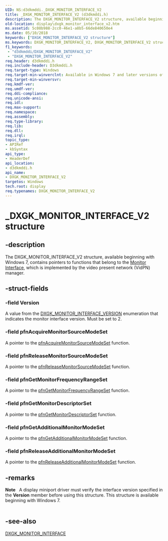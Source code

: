 ```yaml
---
UID: NS:d3dkmddi._DXGK_MONITOR_INTERFACE_V2
title: _DXGK_MONITOR_INTERFACE_V2 (d3dkmddi.h)
description: The DXGK_MONITOR_INTERFACE_V2 structure, available beginning with Windows 7, contains pointers to functions that belong to the Monitor Interface, which is implemented by the video present network (VidPN) manager.
old-location: display\dxgk_monitor_interface_v2.htm
ms.assetid: 5c08b988-2cc0-46e1-a8b5-66de840650e4
ms.date: 05/10/2018
keywords: ["DXGK_MONITOR_INTERFACE_V2 structure"]
ms.keywords: DXGK_MONITOR_INTERFACE_V2, DXGK_MONITOR_INTERFACE_V2 structure [Display Devices], DmStructs_8af61532-16df-472d-abb7-c8f9a677e968.xml, _DXGK_MONITOR_INTERFACE_V2, d3dkmddi/DXGK_MONITOR_INTERFACE_V2, display.dxgk_monitor_interface_v2
f1_keywords:
 - "d3dkmddi/DXGK_MONITOR_INTERFACE_V2"
 - "DXGK_MONITOR_INTERFACE_V2"
req.header: d3dkmddi.h
req.include-header: D3dkmddi.h
req.target-type: Windows
req.target-min-winverclnt: Available in Windows 7 and later versions of the Windows operating systems.
req.target-min-winversvr: 
req.kmdf-ver: 
req.umdf-ver: 
req.ddi-compliance: 
req.unicode-ansi: 
req.idl: 
req.max-support: 
req.namespace: 
req.assembly: 
req.type-library: 
req.lib: 
req.dll: 
req.irql: 
topic_type:
- APIRef
- kbSyntax
api_type:
- HeaderDef
api_location:
- d3dkmddi.h
api_name:
- DXGK_MONITOR_INTERFACE_V2
targetos: Windows
tech.root: display
req.typenames: DXGK_MONITOR_INTERFACE_V2
---
```


# _DXGK_MONITOR_INTERFACE_V2 structure


## -description


The DXGK_MONITOR_INTERFACE_V2 structure, available beginning with Windows 7, contains pointers to functions that belong to the <a href="https://docs.microsoft.com/windows-hardware/drivers/ddi/index">Monitor Interface</a>, which is implemented by the video present network (VidPN) manager.


## -struct-fields




### -field Version

A value from the <a href="https://docs.microsoft.com/windows-hardware/drivers/ddi/d3dkmddi/ne-d3dkmddi-_dxgk_monitor_interface_version">DXGK_MONITOR_INTERFACE_VERSION</a> enumeration that indicates the monitor interface version. Must be set to 2.


### -field pfnAcquireMonitorSourceModeSet

A pointer to the <a href="https://docs.microsoft.com/windows-hardware/drivers/ddi/d3dkmddi/nc-d3dkmddi-dxgkddi_monitor_acquiremonitorsourcemodeset">pfnAcquireMonitorSourceModeSet</a> function.


### -field pfnReleaseMonitorSourceModeSet

A pointer to the <a href="https://docs.microsoft.com/windows-hardware/drivers/ddi/d3dkmddi/nc-d3dkmddi-dxgkddi_monitor_releasemonitorsourcemodeset">pfnReleaseMonitorSourceModeSet</a> function.


### -field pfnGetMonitorFrequencyRangeSet

A pointer to the <a href="https://docs.microsoft.com/windows-hardware/drivers/ddi/d3dkmddi/nc-d3dkmddi-dxgkddi_monitor_getmonitorfrequencyrangeset">pfnGetMonitorFrequencyRangeSet</a> function.


### -field pfnGetMonitorDescriptorSet

A pointer to the <a href="https://docs.microsoft.com/windows-hardware/drivers/ddi/d3dkmddi/nc-d3dkmddi-dxgkddi_monitor_getmonitordescriptorset">pfnGetMonitorDescriptorSet</a> function.


### -field pfnGetAdditionalMonitorModeSet

A pointer to the <a href="https://docs.microsoft.com/windows-hardware/drivers/ddi/d3dkmddi/nc-d3dkmddi-dxgkddi_monitor_getadditionalmonitormodeset">pfnGetAdditionalMonitorModeSet</a> function.


### -field pfnReleaseAdditionalMonitorModeSet


A pointer to the <a href="https://docs.microsoft.com/windows-hardware/drivers/ddi/d3dkmddi/nc-d3dkmddi-dxgkddi_monitor_releaseadditionalmonitormodeset">pfnReleaseAdditionalMonitorModeSet</a> function.
     


## -remarks



<div class="alert"><b>Note</b>    A display miniport driver must verify the interface version specified in the <b>Version</b> member before using this structure. This structure is available beginning with Windows 7.</div>
<div> </div>



## -see-also




<a href="https://docs.microsoft.com/windows-hardware/drivers/ddi/d3dkmddi/ns-d3dkmddi-_dxgk_monitor_interface">DXGK_MONITOR_INTERFACE</a>
 

 

